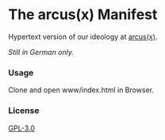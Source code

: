 # The arcus(x) Manifest

Hypertext version of our ideology at [arcus(x)](https://www.arcusx.com).

*Still in German only.*

### Usage

Clone and open www/index.html in Browser.

### License

[GPL-3.0](license.txt)

